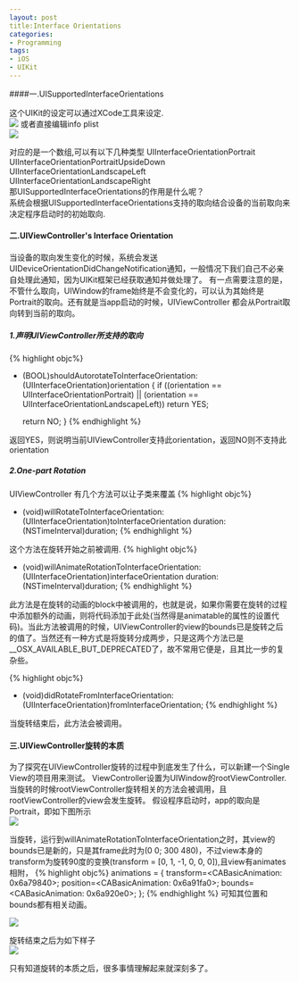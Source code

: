 ```yaml
---
layout: post
title:Interface Orientations
categories:
- Programming
tags:
- iOS
- UIKit
---
```


####一.UISupportedInterfaceOrientations

这个UIKit的设定可以通过XCode工具来设定.      
![](http://farm9.staticflickr.com/8432/7813371994_00279e8940.jpg)
或者直接编辑info plist        
![](http://farm9.staticflickr.com/8307/7813372098_aca4f81c62_z.jpg)
    
对应的是一个数组,可以有以下几种类型
UIInterfaceOrientationPortrait     
UIInterfaceOrientationPortraitUpsideDown     
UIInterfaceOrientationLandscapeLeft     
UIInterfaceOrientationLandscapeRight    
那UISupportedInterfaceOrientations的作用是什么呢？     
系统会根据UISupportedInterfaceOrientations支持的取向结合设备的当前取向来决定程序启动时的初始取向.
     
#### 二.UIViewController's Interface Orientation

当设备的取向发生变化的时候，系统会发送UIDeviceOrientationDidChangeNotification通知，一般情况下我们自己不必亲自处理此通知，因为UIKit框架已经获取通知并做处理了。
有一点需要注意的是，不管什么取向，UIWindow的frame始终是不会变化的，可以认为其始终是Portrait的取向。还有就是当app启动的时候，UIViewController 都会从Portrait取向转到当前的取向。

##### 1.声明UIViewController所支持的取向

{% highlight objc%}
- (BOOL)shouldAutorotateToInterfaceOrientation:(UIInterfaceOrientation)orientation
{
   if ((orientation == UIInterfaceOrientationPortrait) ||
       (orientation == UIInterfaceOrientationLandscapeLeft))
      return YES;
 
   return NO;
}
{% endhighlight %}

返回YES，则说明当前UIViewController支持此orientation，返回NO则不支持此orientation

##### 2.One-part Rotation  
UIViewController 有几个方法可以让子类来覆盖
{% highlight objc%}
- (void)willRotateToInterfaceOrientation:(UIInterfaceOrientation)toInterfaceOrientation duration:(NSTimeInterval)duration;
{% endhighlight %}

这个方法在旋转开始之前被调用.
{% highlight objc%}
- (void)willAnimateRotationToInterfaceOrientation:(UIInterfaceOrientation)interfaceOrientation duration:(NSTimeInterval)duration;
{% endhighlight %}

此方法是在旋转的动画的block中被调用的，也就是说，如果你需要在旋转的过程中添加额外的动画，则将代码添加于此处(当然得是animatable的属性的设置代码)。当此方法被调用的时候，UIViewController的view的bounds已是旋转之后的值了。当然还有一种方式是将旋转分成两步，只是这两个方法已是__OSX_AVAILABLE_BUT_DEPRECATED了，故不常用它便是，且其比一步的复杂些。

{% highlight objc%}
- (void)didRotateFromInterfaceOrientation:(UIInterfaceOrientation)fromInterfaceOrientation;
{% endhighlight %}

当旋转结束后，此方法会被调用。

#### 三.UIViewController旋转的本质 

为了探究在UIViewController旋转的过程中到底发生了什么，可以新建一个Single View的项目用来测试。
ViewController设置为UIWindow的rootViewController.当旋转的时候rootViewController旋转相关的方法会被调用，且rootViewController的view会发生旋转。
假设程序启动时，app的取向是Portrait，即如下图所示      
![](http://farm8.staticflickr.com/7116/7813372192_a9c89753d9.jpg)

当旋转，运行到willAnimateRotationToInterfaceOrientation之时，其view的bounds已是新的，只是其frame此时为(0 0; 300 480)，不过view本身的transform为旋转90度的变换(transform = [0, 1, -1, 0, 0, 0]),且view有animates相附，
{% highlight objc%}
animations = { transform=<CABasicAnimation: 0x6a79840>; position=<CABasicAnimation: 
0x6a91fa0>; bounds=<CABasicAnimation: 0x6a920e0>; };
{% endhighlight %}
可知其位置和bounds都有相关动画。

![](http://farm9.staticflickr.com/8307/7813372286_56fbc2452d.jpg)

旋转结束之后为如下样子     
![](http://farm9.staticflickr.com/8429/7813372386_05eba9d8a4.jpg)

只有知道旋转的本质之后，很多事情理解起来就深刻多了。